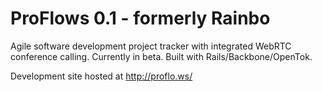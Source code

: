 # ProFlows 0.1 - formerly Rainbo

Agile software development project tracker with integrated WebRTC conference calling. Currently in beta.
Built with Rails/Backbone/OpenTok.

Development site hosted at http://proflo.ws/
